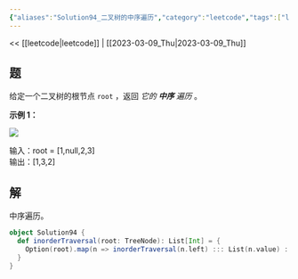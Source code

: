 ```yaml
---
{"aliases":"Solution94_二叉树的中序遍历","category":"leetcode","tags":["leetcode"],"status":"publish","link":"NA","date created":"2023-03-09 Thu 07:40:15","date modified":"2023-03-09 Thu 08:00:25","dg-publish":true,"permalink":"/02.Blog/leetcode/Solution94_二叉树的中序遍历/","dgPassFrontmatter":true}
---
```



<< [[leetcode\|leetcode]] | [[2023-03-09_Thu\|2023-03-09_Thu]]

## 题

给定一个二叉树的根节点 `root` ，返回 _它的 **中序** 遍历_ 。

**示例 1：**

![](https://assets.leetcode.com/uploads/2020/09/15/inorder_1.jpg)

输入：root = [1,null,2,3]  
输出：[1,3,2]

## 解

中序遍历。

```scala
object Solution94 {  
  def inorderTraversal(root: TreeNode): List[Int] = {  
    Option(root).map(n => inorderTraversal(n.left) ::: List(n.value) ::: inorderTraversal(n.right)).getOrElse(List())  
  }  
}
```
